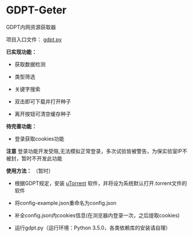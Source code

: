 # GDPT-Geter

GDPT内网资源获取器

项目入口文件： [gdpt.py](https://github.com/horacework/GDPT-Geter/blob/master/gdpt.py)

**已实现功能：**

* 获取数据检测

* 类型筛选

* 关键字搜索

* 双击即可下载并打开种子

* 离开按钮可清空缓存种子

**待完善功能：**

* 登录获取cookies功能

**注意** 登录功能开发受阻,无法模拟正常登录，多次试验皆被警告，为保实验室IP不被封，暂时不开发此功能


**使用方法：**   （暂时）

* 根据GDPT规定，安装 [uTorrent](http://www.utorrent.com/intl/zh/) 软件，并将设为系统默认打开.torrent文件的软件

* 将config-example.json重命名为config.json

* 补全config.json内cookies信息(在浏览器内登录一次，之后提取cookies)

* 运行gdpt.py（运行环境：Python 3.5.0，各类依赖库的安装请自理）